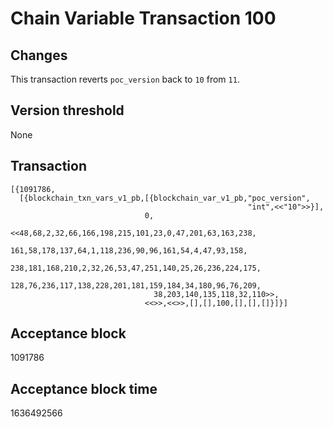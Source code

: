 # Chain Variable Transaction 100

## Changes

This transaction reverts `poc_version` back to `10` from `11`.

## Version threshold

None

## Transaction

```
[{1091786,
  [{blockchain_txn_vars_v1_pb,[{blockchain_var_v1_pb,"poc_version",
                                                     "int",<<"10">>}],
                              0,
                              <<48,68,2,32,66,166,198,215,101,23,0,47,201,63,163,238,
                                161,58,178,137,64,1,118,236,90,96,161,54,4,47,93,158,
                                238,181,168,210,2,32,26,53,47,251,140,25,26,236,224,175,
                                128,76,236,117,138,228,201,181,159,184,34,180,96,76,209,
                                38,203,140,135,118,32,110>>,
                              <<>>,<<>>,[],[],100,[],[],[]}]}]
```

## Acceptance block

1091786

## Acceptance block time

1636492566
